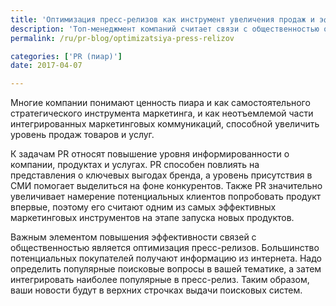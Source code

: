 ```yaml
---
title: 'Оптимизация пресс-релизов как инструмент увеличения продаж и эффективности PR'
description: 'Топ-менеджмент компаний считает связи с общественностью одним из наиболее ценных инструментов продуктовых запусков и поддерживающего маркетинга. Может ли PR повлиять на рост продаж? Многие компании понимают ценность пиара и как самостоятельного стратегического инструмента маркетинга, и как неотъемлемой части интегрированных маркетинговых коммуникаций, способной увеличить'
permalink: /ru/pr-blog/optimizatsiya-press-relizov

categories: ['PR (пиар)']
date: 2017-04-07

---
```

<p>Многие компании понимают ценность пиара и как самостоятельного стратегического инструмента маркетинга, и как неотъемлемой части интегрированных маркетинговых коммуникаций, способной увеличить уровень продаж товаров и услуг.</p>
<p>К задачам PR относят повышение уровня информированности о компании, продуктах и услугах. PR способен повлиять на представления о ключевых выгодах бренда, а уровень присутствия в СМИ помогает выделиться на фоне конкурентов. Также PR значительно увеличивает намерение потенциальных клиентов попробовать продукт впервые, поэтому его считают одним из самых эффективных маркетинговых инструментов на этапе запуска новых продуктов.</p>
<p>Важным элементом повышения эффективности связей с общественностью является оптимизация пресс-релизов. Большинство потенциальных покупателей получают информацию из интернета. Надо определить популярные поисковые вопросы в вашей тематике, а затем интегрировать наиболее популярные в пресс-релиз. Таким образом, ваши новости будут в верхних строчках выдачи поисковых систем.</p>

